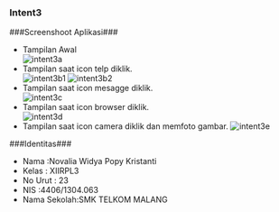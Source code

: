 ### Intent3 ###
###Screenshoot Aplikasi###
* Tampilan Awal <br>
![intent3a](https://cloud.githubusercontent.com/assets/22153524/19214813/e3a5811e-8db6-11e6-9f67-f7c114ecdda0.png)
* Tampilan saat icon telp diklik. <br>
![intent3b1](https://cloud.githubusercontent.com/assets/22153524/19214834/370e0fd8-8db7-11e6-8f43-66ee603d2960.png)
![intent3b2](https://cloud.githubusercontent.com/assets/22153524/19214835/39424e90-8db7-11e6-9f08-8ab5dcd99821.png)
* Tampilan saat icon mesagge diklik. <br>
![intent3c](https://cloud.githubusercontent.com/assets/22153524/19214848/6e948400-8db7-11e6-9e95-5b360b67959d.png)
* Tampilan saat icon browser diklik. <br>
![intent3d](https://cloud.githubusercontent.com/assets/22153524/19214852/84242fb4-8db7-11e6-911e-4da36de9e3b1.png)
* Tampilan saat icon camera diklik dan memfoto gambar. 
![intent3e](https://cloud.githubusercontent.com/assets/22153524/19214858/ad7fb540-8db7-11e6-9ccc-d21760ddba6e.png)

###Identitas###
* Nama :Novalia Widya Popy Kristanti
* Kelas : XIIRPL3
* No Urut : 23
* NIS :4406/1304.063
* Nama Sekolah:SMK TELKOM MALANG

